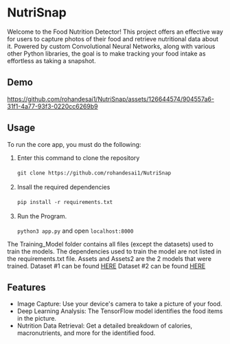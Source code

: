 # **NutriSnap**
Welcome to the Food Nutrition Detector! This project offers an effective way for users to capture photos of their food and retrieve nutritional data about it. Powered by custom Convolutional Neural Networks, along with various other Python libraries, the goal is to make tracking your food intake as effortless as taking a snapshot.

## **Demo**


https://github.com/rohandesai1/NutriSnap/assets/126644574/904557a6-31f1-4a77-93f3-0220cc6269b9

## **Usage**
  
  To run the core app, you must do the following:
  
  1. Enter this command to clone the repository
  <br></br>
  ```git clone https://github.com/rohandesai1/NutriSnap```
  <br></br>
  2. Insall the required dependencies
  <br></br>
  ```pip install -r requirements.txt```
  <br></br>
  3. Run the Program.
  <br></br>
  ```python3 app.py``` and open ```localhost:8000```
  

The Training_Model folder contains all files (except the datasets) used to train the models. The dependencies used to train the model are not listed in the requirements.txt file. 
Assets and Assets2 are the 2 models that were trained.
Dataset #1 can be found [HERE](https://www.kaggle.com/datasets/bjoernjostein/food-classification)
Dataset #2 can be found [HERE](https://www.kaggle.com/datasets/kmader/food41)


## Features
 
- Image Capture: Use your device's camera to take a picture of your food.
- Deep Learning Analysis: The TensorFlow model identifies the food items in the picture.
- Nutrition Data Retrieval: Get a detailed breakdown of calories, macronutrients, and more for the identified food.
